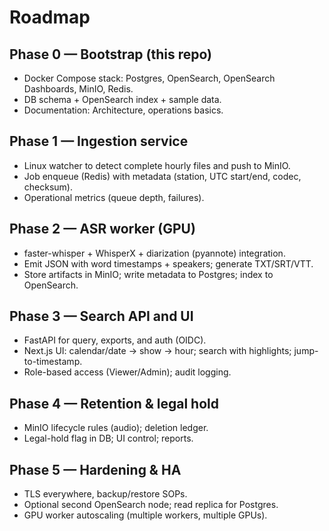 # Roadmap

## Phase 0 — Bootstrap (this repo)
- Docker Compose stack: Postgres, OpenSearch, OpenSearch Dashboards, MinIO, Redis.
- DB schema + OpenSearch index + sample data.
- Documentation: Architecture, operations basics.

## Phase 1 — Ingestion service
- Linux watcher to detect complete hourly files and push to MinIO.
- Job enqueue (Redis) with metadata (station, UTC start/end, codec, checksum).
- Operational metrics (queue depth, failures).

## Phase 2 — ASR worker (GPU)
- faster-whisper + WhisperX + diarization (pyannote) integration.
- Emit JSON with word timestamps + speakers; generate TXT/SRT/VTT.
- Store artifacts in MinIO; write metadata to Postgres; index to OpenSearch.

## Phase 3 — Search API and UI
- FastAPI for query, exports, and auth (OIDC).
- Next.js UI: calendar/date → show → hour; search with highlights; jump-to-timestamp.
- Role-based access (Viewer/Admin); audit logging.

## Phase 4 — Retention & legal hold
- MinIO lifecycle rules (audio); deletion ledger.
- Legal-hold flag in DB; UI control; reports.

## Phase 5 — Hardening & HA
- TLS everywhere, backup/restore SOPs.
- Optional second OpenSearch node; read replica for Postgres.
- GPU worker autoscaling (multiple workers, multiple GPUs).
